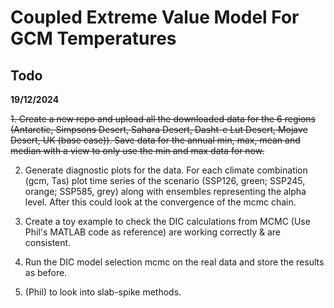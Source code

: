 # Coupled Extreme Value Model For GCM Temperatures

## Todo

**19/12/2024**

<del>1.  Create a new repo and upload all the downloaded data for the 6 regions (Antarctic, Simpsons Desert, Sahara Desert, Dasht-e Lut Desert, Mojave Desert, UK (base case)). Save data for the annual min, max, mean and median with a view to only use the min and max data for now.</del>

2. Generate diagnostic plots for the data. For each climate combination (gcm, Tas) plot time series of the scenario (SSP126, green; SSP245, orange; SSP585, grey) along with ensembles representing the alpha level. After this could look at the convergence of the mcmc chain.

3. Create a toy example to check the DIC calculations from MCMC (Use Phil's MATLAB code as reference) are working correctly & are consistent.

4. Run the DIC model selection mcmc on the real data and store the results as before.

5. (Phil) to look into slab-spike methods.
